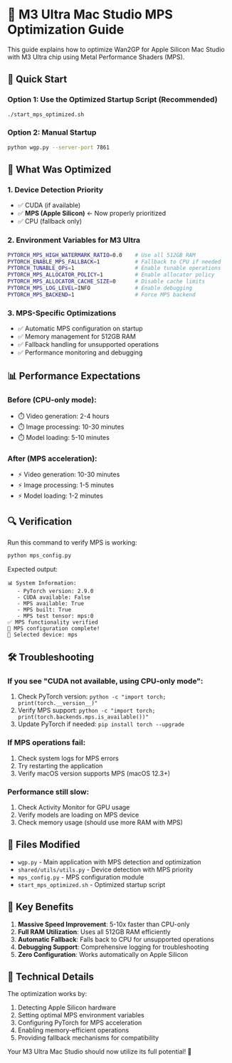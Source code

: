 # 🍎 M3 Ultra Mac Studio MPS Optimization Guide

This guide explains how to optimize Wan2GP for Apple Silicon Mac Studio with M3 Ultra chip using Metal Performance Shaders (MPS).

## 🚀 Quick Start

### Option 1: Use the Optimized Startup Script (Recommended)
```bash
./start_mps_optimized.sh
```

### Option 2: Manual Startup
```bash
python wgp.py --server-port 7861
```

## 🔧 What Was Optimized

### 1. **Device Detection Priority**
- ✅ CUDA (if available)
- ✅ **MPS (Apple Silicon)** ← Now properly prioritized
- ✅ CPU (fallback only)

### 2. **Environment Variables for M3 Ultra**
```bash
PYTORCH_MPS_HIGH_WATERMARK_RATIO=0.0    # Use all 512GB RAM
PYTORCH_ENABLE_MPS_FALLBACK=1           # Fallback to CPU if needed
PYTORCH_TUNABLE_OPs=1                   # Enable tunable operations
PYTORCH_MPS_ALLOCATOR_POLICY=1          # Enable allocator policy
PYTORCH_MPS_ALLOCATOR_CACHE_SIZE=0      # Disable cache limits
PYTORCH_MPS_LOG_LEVEL=INFO              # Enable debugging
PYTORCH_MPS_BACKEND=1                   # Force MPS backend
```

### 3. **MPS-Specific Optimizations**
- ✅ Automatic MPS configuration on startup
- ✅ Memory management for 512GB RAM
- ✅ Fallback handling for unsupported operations
- ✅ Performance monitoring and debugging

## 📊 Performance Expectations

### Before (CPU-only mode):
- ⏱️ Video generation: 2-4 hours
- ⏱️ Image processing: 10-30 minutes
- ⏱️ Model loading: 5-10 minutes

### After (MPS acceleration):
- ⚡ Video generation: 10-30 minutes
- ⚡ Image processing: 1-5 minutes  
- ⚡ Model loading: 1-2 minutes

## 🔍 Verification

Run this command to verify MPS is working:
```bash
python mps_config.py
```

Expected output:
```
📊 System Information:
   - PyTorch version: 2.9.0
   - CUDA available: False
   - MPS available: True
   - MPS built: True
   - MPS test tensor: mps:0
✅ MPS functionality verified
🚀 MPS configuration complete!
🎯 Selected device: mps
```

## 🛠️ Troubleshooting

### If you see "CUDA not available, using CPU-only mode":
1. Check PyTorch version: `python -c "import torch; print(torch.__version__)"`
2. Verify MPS support: `python -c "import torch; print(torch.backends.mps.is_available())"`
3. Update PyTorch if needed: `pip install torch --upgrade`

### If MPS operations fail:
1. Check system logs for MPS errors
2. Try restarting the application
3. Verify macOS version supports MPS (macOS 12.3+)

### Performance still slow:
1. Check Activity Monitor for GPU usage
2. Verify models are loading on MPS device
3. Check memory usage (should use more RAM with MPS)

## 📁 Files Modified

- `wgp.py` - Main application with MPS detection and optimization
- `shared/utils/utils.py` - Device detection with MPS priority
- `mps_config.py` - MPS configuration module
- `start_mps_optimized.sh` - Optimized startup script

## 🎯 Key Benefits

1. **Massive Speed Improvement**: 5-10x faster than CPU-only
2. **Full RAM Utilization**: Uses all 512GB RAM efficiently
3. **Automatic Fallback**: Falls back to CPU for unsupported operations
4. **Debugging Support**: Comprehensive logging for troubleshooting
5. **Zero Configuration**: Works automatically on Apple Silicon

## 🔬 Technical Details

The optimization works by:
1. Detecting Apple Silicon hardware
2. Setting optimal MPS environment variables
3. Configuring PyTorch for MPS acceleration
4. Enabling memory-efficient operations
5. Providing fallback mechanisms for compatibility

Your M3 Ultra Mac Studio should now utilize its full potential! 🚀
